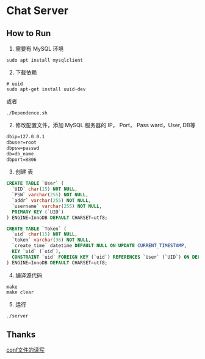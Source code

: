 # Chat Server

## How to Run

1. 需要有 MySQL 环境

```shell
sudo apt install mysqlclient
```

2. 下载依赖

```shell
# uuid
sudo apt-get install uuid-dev
```

或者

```shell
./Dependence.sh
```

2. 修改配置文件，添加 MySQL 服务器的 IP， Port， Pass ward，User, DB等

```txt
dbip=127.0.0.1
dbuser=root
dbpsw=passwd
db=db_name
dbport=8806
```

3. 创建 表

```sql
CREATE TABLE `User` (
  `UID` char(15) NOT NULL,
  `PSW` varchar(255) NOT NULL,
  `addr` varchar(255) NOT NULL,
  `username` varchar(255) NOT NULL,
  PRIMARY KEY (`UID`)
) ENGINE=InnoDB DEFAULT CHARSET=utf8;

CREATE TABLE `Token` (
  `uid` char(15) NOT NULL,
  `token` varchar(36) NOT NULL,
  `create_time` datetime DEFAULT NULL ON UPDATE CURRENT_TIMESTAMP,
  KEY `uid` (`uid`),
  CONSTRAINT `uid` FOREIGN KEY (`uid`) REFERENCES `User` (`UID`) ON DELETE CASCADE ON UPDATE CASCADE
) ENGINE=InnoDB DEFAULT CHARSET=utf8;
```

4. 编译源代码

```shell
make
make clear
```

5. 运行

```shell
./server
```

## Thanks

[conf文件的读写](https://www.cnblogs.com/happyamyhope/p/10874024.html)
